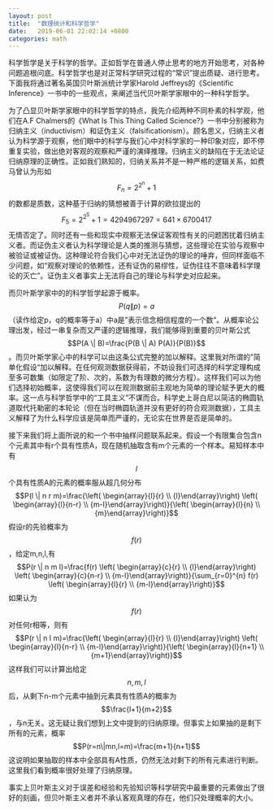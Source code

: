 ```yaml
---
layout: post
title:  "数理统计和科学哲学"
date:   2019-06-01 22:02:14 +0800
categories: math
---
```


科学哲学是关于科学的哲学。正如哲学在普通人停止思考的地方开始思考，对各种问题追根问底。科学哲学也是对正常科学研究过程的“常识”提出质疑、进行思考。下面我将通过著名英国贝叶斯派统计学家Harold Jeffreys的《Scientific Inference》一书中的一些观点，来阐述当代贝叶斯学家眼中的一种科学哲学。

为了凸显贝叶斯学家眼中的科学哲学的特点，我先介绍两种不同朴素的科学观，他们在A.F Chalmers的《What Is This Thing Called Science?》一书中分别被称为归纳主义（inductivism）和证伪主义（falsificationism）。顾名思义，归纳主义者认为科学源于观察，他们眼中的科学与我们心中对科学家的一种印象对应，即不停重复实验，做出绝对客观的观察和严谨的演绎推理。归纳主义的缺陷在于无法论证归纳原理的正确性。正如我们熟知的，归纳关系并不是一种严格的逻辑关系，如费马曾认为形如$$F_{n}=2^{2^{n}}+1$$的数都是质数，这种基于归纳的猜想被善于计算的欧拉提出的$$F_{5}=2^{2^{5}}+1=4294967297=641 \times 6700417$$无情否定了。同时还有一些和现实中观察无法保证客观性有关的问题困扰着归纳主义者。而证伪主义者认为科学理论是人类的推测与猜想，这些理论在实验与观察中被验证或被证伪。这种理论符合我们心中对无法证伪的理论的唾弃，但同样面临不少问题，如“观察对理论的依赖性，还有证伪的易缪性，证伪往往不意味着科学理论的灭亡”。证伪主义者事实上无法将自己的理论与科学史对应起来。

而贝叶斯学家中的的科学哲学起源于概率。$$P(q\|p)=a$$（读作给定p，q的概率等于a）中a是”表示信念相信程度的一个数“。从概率论公理出发，经过一串复杂而又严谨的逻辑推理，我们能够得到重要的贝叶斯公式$$P(A \| B)=\frac{P(B \| A) P(A)}{P(B)}$$。而贝叶斯学家心中的科学可以由这条公式完整的加以解释。这里我对所谓的”简单化假设“加以解释。在任何观测数据获得前，不妨设我们可选择的科学定理构成至多可数集（如限定了阶、次的，系数为有理数的微分方程）。这样我们可以为他们选择初始概率，这使得我们可以在观测数据前主观地为简单的理论赋予更大的概率。这一点与科学哲学中的“工具主义”不谋而合。科学史上哥白尼以简洁的椭圆轨道取代托勒密的本轮论（但在当时椭圆轨道并没有更好的符合观测数据），工具主义解释了为什么科学应该是简单而严谨的，无论实在世界是否是简单的。

接下来我们将上面所说的和一个书中抽样问题联系起来。假设一个有限集合包含n个元素其中有r个具有性质A，现在随机抽取含有m个元素的一个样本。易知样本中有$$l$$个具有性质A的元素的概率服从超几何分布$$P(l \| n r m)=\frac{\left( \begin{array}{l}{r} \\ {l}\end{array}\right) \left( \begin{array}{l}{n-r} \\ {m-l}\end{array}\right)}{\left( \begin{array}{l}{n} \\ {m}\end{array}\right)}$$假设r的先验概率为$$f(r)$$，给定m,n,l,有$$P(r \| n m l)=\frac{f(r) \left( \begin{array}{c}{r} \\ {l}\end{array}\right) \left( \begin{array}{c}{n-r} \\ {m-l}\end{array}\right)}{\sum_{r=0}^{n} f(r) \left( \begin{array}{l}{r} \\ {m-l}\end{array}\right)}$$如果认为$$f(r)$$对任何r相等，则有$$P(r \| n l m)=\frac{\left( \begin{array}{l}{r} \\ {l}\end{array}\right) \left( \begin{array}{l}{n-r} \\ {m-l}\end{array}\right)}{\left( \begin{array}{l}{n+1} \\ {m+1}\end{array}\right)}$$这样我们可以计算出给定$$n,m,l$$后，从剩下n-m个元素中抽到元素具有性质A的概率为$$\frac{l+1}{m+2}$$，与n无关。这无疑让我们想到上文中提到的归纳原理。但事实上如果抽的是剩下所有的元素，概率$$P(r=n\|mn,l=m)=\frac{m+1}{n+1}$$这说明如果抽取的样本中全部具有A性质，仍然无法对剩下的所有元素进行判断。这里我们看到概率很好处理了归纳原理。

事实上贝叶斯主义对于误差和经验和先验知识等科学研究中最重要的元素做出了很好的刻画，但贝叶斯主义者并不承认客观真理的存在，他们只处理概率的大小。